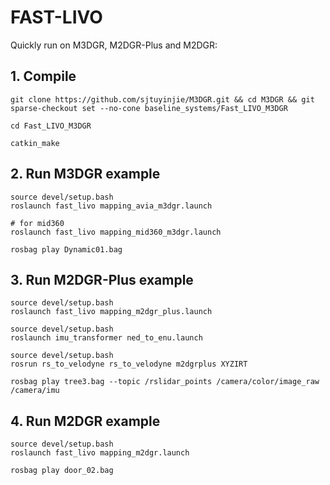 # FAST-LIVO
Quickly run on M3DGR, M2DGR-Plus and M2DGR:

## 1. Compile
```
git clone https://github.com/sjtuyinjie/M3DGR.git && cd M3DGR && git sparse-checkout set --no-cone baseline_systems/Fast_LIVO_M3DGR

cd Fast_LIVO_M3DGR

catkin_make
```

## 2. Run M3DGR example
```
source devel/setup.bash
roslaunch fast_livo mapping_avia_m3dgr.launch

# for mid360
roslaunch fast_livo mapping_mid360_m3dgr.launch

rosbag play Dynamic01.bag 
```

## 3. Run M2DGR-Plus example
```
source devel/setup.bash
roslaunch fast_livo mapping_m2dgr_plus.launch

source devel/setup.bash
roslaunch imu_transformer ned_to_enu.launch

source devel/setup.bash
rosrun rs_to_velodyne rs_to_velodyne m2dgrplus XYZIRT

rosbag play tree3.bag --topic /rslidar_points /camera/color/image_raw /camera/imu
```

## 4. Run M2DGR example
```
source devel/setup.bash
roslaunch fast_livo mapping_m2dgr.launch

rosbag play door_02.bag 
```
